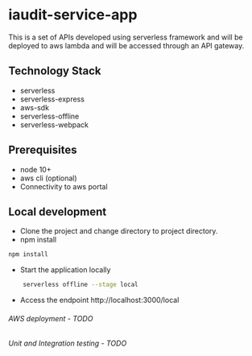 # iaudit-service-app

This is a set of APIs developed using serverless framework and will be deployed to aws lambda and will be accessed through an API gateway.

## Technology Stack
- serverless
- serverless-express
- aws-sdk
- serverless-offline
- serverless-webpack

## Prerequisites

- node 10+
- aws cli (optional)
- Connectivity to aws portal

## Local development

* Clone the project and change directory to project directory.
*  npm install
```bash
npm install
```
* Start the application locally 
```bash
    serverless offline --stage local
```
* Access the endpoint http://localhost:3000/local


###### AWS deployment - TODO
###### Unit and Integration testing - TODO

